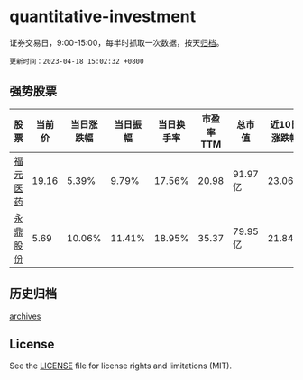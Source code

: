 # quantitative-investment

证券交易日，9:00-15:00，每半时抓取一次数据，按天[归档](archives)。

`更新时间：2023-04-18 15:02:32 +0800`

## 强势股票

|股票|当前价|当日涨跌幅|当日振幅|当日换手率|市盈率TTM|总市值|近10日涨跌幅|
|----|----|----|----|----|----|----|----|
|[福元医药](https://xueqiu.com/S/SH601089)|19.16|5.39%|9.79%|17.56%|20.98|91.97亿|23.06%|
|[永鼎股份](https://xueqiu.com/S/SH600105)|5.69|10.06%|11.41%|18.95%|35.37|79.95亿|21.84%|

## 历史归档

[archives](archives)

## License

See the [LICENSE](LICENSE) file for license rights and limitations (MIT).